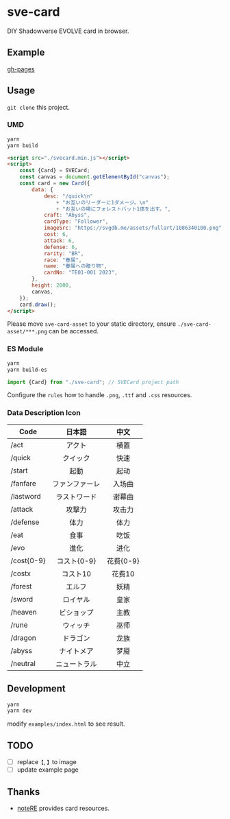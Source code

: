 # sve-card

DIY Shadowverse EVOLVE card in browser.

## Example

[gh-pages](https://haoxuan8.github.io/sve-card/)

## Usage

`git clone` this project.

### UMD

```bash
yarn
yarn build
```

```html
<script src="./svecard.min.js"></script>
<script>
    const {Card} = SVECard;
    const canvas = document.getElementById("canvas");
    const card = new Card({
        data: {
            desc: "/quick\n"
                + "お互いのリーダーに1ダメージ。\n"
                + "お互いの場にフォレストバット1体を出す。",
            craft: "Abyss",
            cardType: "Follower",
            imageSrc: "https://svgdb.me/assets/fullart/1086340100.png",
            cost: 6,
            attack: 6,
            defense: 6,
            rarity: "BR",
            race: "眷属",
            name: "眷属への贈り物",
            cardNo: "TE01-001 2023",
        },
        height: 2000,
        canvas,
    });
    card.draw();
</script>
```

Please move `sve-card-asset` to your static directory, ensure `./sve-card-asset/***.png` can be accessed.

### ES Module

```bash
yarn
yarn build-es
```

```javascript
import {Card} from "./sve-card"; // SVECard project path
```

Configure the `rules` how to handle `.png`, `.ttf` and `.css` resources.

### Data Description Icon

| Code       | 日本語　|   中文    |
|------------|:-------:|:-------:|
| /act       | アクト |   横置    |
| /quick     | クイック |   快速    |
| /start     | 起動 |   起动    |
| /fanfare   | ファンファーレ |  入场曲   |
| /lastword  | ラストワード |   谢幕曲   |
| /attack    | 攻撃力 |  攻击力   |
| /defense   | 体力 |  体力    |
| /eat | 食事 |  吃饭    |
| /evo | 進化 |  进化    |
| /cost{0-9} | コスト{0-9} | 花费{0-9} |  
| /costx| コスト10 |  花费10   |
| /forest | エルフ | 妖精 |
| /sword | ロイヤル | 皇家 |
| /heaven | ビショップ | 主教 |
| /rune | ウィッチ | 巫师 |
| /dragon | ドラゴン | 龙族 |
| /abyss | ナイトメア | 梦魇 |
| /neutral | ニュートラル | 中立 |

## Development

```bash
yarn
yarn dev
```

modify `examples/index.html` to see result.

## TODO

- [ ] replace`【`, `】`to image
- [ ] update example page

## Thanks

- [noteRE]() provides card resources.
